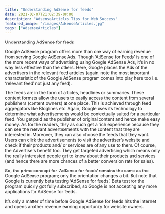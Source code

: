 ```yaml
---
title: "Understanding AdSense for feeds"
date: 2021-02-07T21:02:39-08:00
description: "AdsenseArticles Tips for Web Success"
featured_image: "/images/AdsenseArticles.jpg"
tags: ["AdsenseArticles"]
---
```


Understanding AdSense for feeds

Google AdSense program offers more than one way of earning revenue from serving Google AdSense Ads. Though ‘AdSense for Feeds’ is one of the more recent ways of advertising using Google AdSense Ads, it’s in no way less effective than the others. Here, Google places the Ads of the advertisers in the relevant feed articles (again, note the most important characteristic of the Google AdSense program comes into play here too i.e. ‘relevant feed’ not just any feed).

The feeds are in the form of articles, headlines or summaries. These content formats allow the users to easily access the content from several publishers (content owners) at one place. This is achieved through feed aggregators like Bloglines etc. Again, Google uses its technology to determine what advertisements would be contextually suited for a particular feed. You get paid as the publisher of original content and hence make easy money. As for the readers, they as such get a rich experience because they can see the relevant advertisements with the content that they are interested in. Moreover, they can also choose the feeds that they want. Users can click the advertisements to visit the advertiser’s website and check if their products and/ or services are of any use to them. Of course, the Advertisers benefit too. They get targeted advertising which means only the really interested people get to know about their products and services (and hence there are more chances of a better conversion rate for sales).

So, the prime concept for ‘AdSense for feeds’ remains the same as the Google AdSense program; only the orientation changes a bit. But note that Google is currently beta testing ‘AdSense for feeds’. Beta test for the program quickly got fully subscribed, so Google is not accepting any more applications for AdSense for feeds.

It’s only a matter of time before Google AdSense for feeds hits the internet and opens another revenue earning opportunity for website owners.
